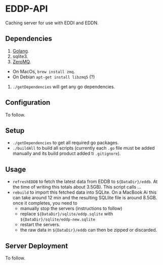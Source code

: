 # EDDP-API
Caching server for use with EDDI and EDDN.

## Dependencies

1. [Golang](https://golang.org/dl/).
1. sqlite3.
1. [ZeroMQ](http://zeromq.org/intro:get-the-software). 
  * On MacOs, `brew install zmq`.
  * On Debian `apt-get install libzmq5` (?)
1. `./getDependencies` will get any go dependencies.

## Configuration

To follow.

## Setup

* `./getDependencies` to get all required go packages.
* `./buildAll` to build all scripts (currently each `.go` file must be added manually and its build product added ti `.gitignore`).

## Usage

* `refreshEDDB` to fetch the latest data from EDDB to `${DataDir}/eddb`. At the time of writing this totals about 3.5GB). This script calls ...
* `rebuild` to import this fetched data into SQLite. On a MacBook Ai this can take around 12 min and the resulting SQLlite file is around 8.5GB. once it completes, you need to
  *  manually stop the servers (instructions to follow)
  * replace `${DataDir}/sqlite/eddp.sqlite` with `${DataDir}/sqlite/eddp-new.sqlite`
  * restart the servers.
  * the raw data in `${DataDir}/eddb` can then be zipped or discarded.

## Server Deployment

To follow.
